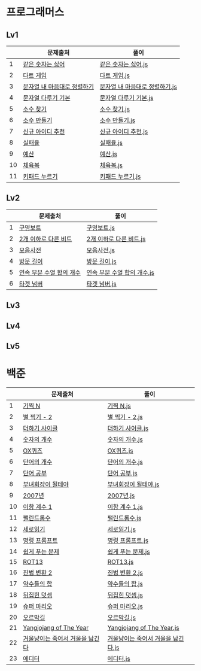 # 프로그래머스

## Lv1
||문제출처|풀이|
|------|---|---|
|1|[같은 숫자는 싫어](https://school.programmers.co.kr/learn/courses/30/lessons/12906)|[같은 숫자는 싫어.js](https://github.com/Battle-Algorithm/HJ/commit/16cd09b357bb77955cf7ea94e1ffc3a355575cd3)|
|2|[다트 게임](https://school.programmers.co.kr/learn/courses/30/lessons/17682)|[다트 게임.js](https://github.com/Battle-Algorithm/HJ/commit/d37a9431a1c1a3721b2057b2072e66d8a35d6045)|
|3|[문자열 내 마음대로 정렬하기](https://school.programmers.co.kr/learn/courses/30/lessons/12915)|[문자열 내 마음대로 정렬하기.js](https://github.com/Battle-Algorithm/HJ/commit/e984ea2ba38e058fc094e94a2565edbe5aa8d770)|
|4|[문자열 다루기 기본](https://school.programmers.co.kr/learn/courses/30/lessons/12918)|[문자열 다루기 기본.js](https://github.com/Battle-Algorithm/HJ/commit/0df0f8a6f4fde151a70f309ffb120fd2152e74f4)|
|5|[소수 찾기](https://school.programmers.co.kr/learn/courses/30/lessons/12921)|[소수 찾기.js](https://github.com/Battle-Algorithm/HJ/commit/f144b87dd004de0039c039047177a4739e4ce09f)|
|6|[소수 만들기](https://school.programmers.co.kr/learn/courses/30/lessons/12977)|[소수 만들기.js](https://github.com/Battle-Algorithm/HJ/commit/272d4981b54f2483c8230e83ddbf651ce7c60eb3)|
|7|[신규 아이디 추천](https://school.programmers.co.kr/learn/courses/30/lessons/72410)|[신규 아이디 추천.js](https://github.com/Battle-Algorithm/HJ/commit/be3023dd6a18bf24fc61fcbb7c08686df44b175e)|
|8|[실패율](https://school.programmers.co.kr/learn/courses/30/lessons/42889)|[실패율.js](https://github.com/Battle-Algorithm/HJ/commit/69f4564984000d86294985439fbe47bc5dbabb12)|
|9|[예산](https://school.programmers.co.kr/learn/courses/30/lessons/12982)|[예산.js](https://github.com/Battle-Algorithm/HJ/commit/f8e7fcb8d52e3c13b5055eafbd266217c3196bf3)|
|10|[체육복](https://school.programmers.co.kr/learn/courses/30/lessons/42862)|[체육복.js](https://github.com/Battle-Algorithm/HJ/commit/3f2bc02c14339d7b14cce8f7ab106e8496e24677)|
|11|[키패드 누르기](https://school.programmers.co.kr/learn/courses/30/lessons/67256)|[키패드 누르기.js](https://github.com/Battle-Algorithm/HJ/commit/1bc30a8d0bbe9f2faa0ad058992cf1281c4dfed1)|

## Lv2
||문제출처|풀이|
|------|---|---|
|1|[구명보트](https://school.programmers.co.kr/learn/courses/30/lessons/42885)|[구명보트.js](https://github.com/Battle-Algorithm/HJ/commit/6e33bee19417d678b201acd84e65e3d6a17836cf)|
|2|[2개 이하로 다른 비트](https://school.programmers.co.kr/learn/courses/30/lessons/77885)|[2개 이하로 다른 비트.js](https://github.com/Battle-Algorithm/HJ/commit/073a612eb0146311f870c4d170df9d2a4482212e)|
|3|[모음사전](https://school.programmers.co.kr/learn/courses/30/lessons/84512)|[모음사전.js](https://github.com/Battle-Algorithm/HJ/commit/2c137a7af55b60df685582ae0695e700e8927237)|
|4|[방문 길이](https://school.programmers.co.kr/learn/courses/30/lessons/49994?language=javascript)|[방문 길이.js](https://github.com/Battle-Algorithm/HJ/commit/161bfa8a86f15b1cc1bf4b1b5ffbc349c48893bb)|
|5|[연속 부분 수열 합의 개수](https://school.programmers.co.kr/learn/courses/30/lessons/131701)|[연속 부분 수열 합의 개수.js](https://github.com/Battle-Algorithm/HJ/commit/d47abe5cbf6426c9dab9da235d701aa30581b2f9)|
|6|[타겟 넘버](https://school.programmers.co.kr/learn/courses/30/lessons/43165)|[타겟 넘버.js](https://github.com/Battle-Algorithm/HJ/commit/61ea655b9103a55e17e54e3e7d14ed2082862949)|

## Lv3

## Lv4

## Lv5

# 백준
||문제출처|풀이|
|------|---|---|
|1|[기찍 N](https://www.acmicpc.net/problem/2742)|[기찍 N.js](https://github.com/Battle-Algorithm/HJ/commit/16b6ee280f1e79e8b4ef74c99704227993237c71)|
|2|[별 찍기 - 2](https://www.acmicpc.net/problem/2439)|[별 찍기 - 2.js](https://github.com/Battle-Algorithm/HJ/commit/1e98309d779f289a480c60ff9a82e37b26ab3733)|
|3|[더하기 사이클](https://www.acmicpc.net/problem/1110)|[더하기 사이클.js](https://github.com/Battle-Algorithm/HJ/commit/4c9b99434f786f3eb6d93b0a8b231259a804633c)|
|4|[숫자의 개수](https://www.acmicpc.net/problem/2577)|[숫자의 개수.js](https://github.com/Battle-Algorithm/HJ/commit/d670b7cf10268ffab84aa19673e711d5cfdbf02e)|
|5|[OX퀴즈](https://www.acmicpc.net/problem/8958)|[OX퀴즈.js](https://github.com/Battle-Algorithm/HJ/commit/e7ebba5a05f4dfe5bfb754648addd407f5363fbf)|
|6|[단어의 개수](https://www.acmicpc.net/problem/1152)|[단어의 개수.js](https://github.com/Battle-Algorithm/HJ/commit/4105b8e2fd892d8832dd3b8daafba141d324fff2)|
|7|[단어 공부](https://www.acmicpc.net/problem/1157)|[단어 공부.js](https://github.com/Battle-Algorithm/HJ/commit/c96d59c2dc68b63cd9a2b698051d16b728cbc637)|
|8|[부녀회장이 될테야](https://www.acmicpc.net/problem/2775)|[부녀회장이 될테야.js](https://github.com/Battle-Algorithm/HJ/commit/3f4bc84ce1ab3adc8bf3b47c5578975d86f65b7e)|
|9|[2007년](https://www.acmicpc.net/problem/1924)|[2007년.js](https://github.com/Battle-Algorithm/HJ/commit/c7f8caad8ffed206beb9867b8e8193f18951c303)|
|10|[이항 계수 1](https://www.acmicpc.net/problem/11050)|[이항 계수 1.js](https://github.com/Battle-Algorithm/HJ/commit/d626926bbb0f3bf16fa76cbb93b6c08dfe5c779f)|
|11|[팰린드롬수](https://www.acmicpc.net/problem/1259)|[팰린드롬수.js](https://github.com/Battle-Algorithm/HJ/commit/0d969d97547beee1b7ba3d0e1ba7806d4ad28e60)|
|12|[세로읽기](https://www.acmicpc.net/problem/10798)|[세로읽기.js](https://github.com/Battle-Algorithm/HJ/commit/7704536ba69f32f99a19f1f23f949a0e1b8a880f)|
|13|[명령 프롬프트](https://www.acmicpc.net/problem/1032)|[명령 프롬프트.js](https://github.com/Battle-Algorithm/HJ/commit/1046dc38431ef47e4c0289707723e6b952c576f9)|
|14|[쉽게 푸는 문제](https://www.acmicpc.net/problem/1292)|[쉽게 푸는 문제.js](https://github.com/Battle-Algorithm/HJ/commit/84af129032ff76dad98bcf346712ed189b3dae1d)|
|15|[ROT13](https://www.acmicpc.net/problem/11655)|[ROT13.js](https://github.com/Battle-Algorithm/HJ/commit/408667d533350c42edd664747d834920b43c29c3)|
|16|[진법 변환 2](https://www.acmicpc.net/problem/11005)|[진법 변환 2.js](https://github.com/Battle-Algorithm/HJ/commit/e460794e2064c9887cd2583536c8d2730f5a7a9e)|
|17|[약수들의 합](https://www.acmicpc.net/problem/9506)|[약수들의 합.js](https://github.com/Battle-Algorithm/HJ/commit/fffd77d0b07ee43fb89c598f80a88e83847b6a7c)|
|18|[뒤집힌 덧셈](https://www.acmicpc.net/problem/1357)|[뒤집힌 덧셈.js](https://github.com/Battle-Algorithm/HJ/commit/af1d334e9856b5ce5239d535cb809a0513d921fe)|
|19|[슈퍼 마리오](https://www.acmicpc.net/problem/2851)|[슈퍼 마리오.js](https://github.com/Battle-Algorithm/HJ/commit/769f278c177193ba387f4a32ca5c14078864da7e)|
|20|[오르막길](https://www.acmicpc.net/problem/2846)|[오르막길.js](https://github.com/Battle-Algorithm/HJ/commit/388db9060734c5891271e9c6184d972ab228afa3)|
|21|[Yangjojang of The Year](https://www.acmicpc.net/problem/11557)|[Yangjojang of The Year.js](https://github.com/Battle-Algorithm/HJ/commit/a599b46d00d87566874a1ea593a0bf201caa7c57)|
|22|[거울냥이는 죽어서 거울을 남긴다](https://www.acmicpc.net/problem/16226)|[거울냥이는 죽어서 거울을 남긴다.js](https://github.com/Battle-Algorithm/HJ/commit/b0fdd0d104a5b3abc7d7d8df1e8478ec30c88559)|
|23|[에디터](https://www.acmicpc.net/problem/1406)|[에디터.js](https://github.com/Battle-Algorithm/HJ/commit/a44d46869a4d630954b4acaff283001509c41353)|

<!--|1|[]()|[.js]()|-->
